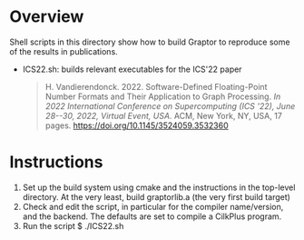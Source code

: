 # Overview

Shell scripts in this directory show how to build Graptor to reproduce some of the results in publications.

* ICS22.sh: builds relevant executables for the ICS'22 paper
    > H. Vandierendonck. 2022. Software-Defined Floating-Point Number Formats and Their Application to Graph Processing. *In 2022 International Conference on Supercomputing (ICS '22), June 28--30, 2022, Virtual Event, USA*. ACM, New York, NY, USA, 17 pages. https://doi.org/10.1145/3524059.3532360

# Instructions

1. Set up the build system using cmake and the instructions in the top-level directory. At the very least, build graptorlib.a (the very first build target)
2. Check and edit the script, in particular for the compiler name/version, and the backend. The defaults are set to compile a CilkPlus program.
3. Run the script
    $ ./ICS22.sh
